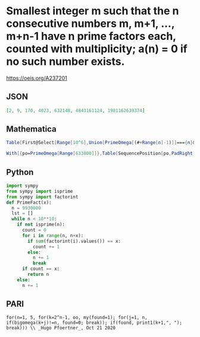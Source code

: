 # Smallest integer m such that the n consecutive numbers m, m\+1, \.\.\., m\+n\-1 have n prime factors each, counted with multiplicity; a\(n\) \= 0 if no such number exists\.
https://oeis.org/A237201
## JSON
```JSON
[2, 9, 170, 4023, 632148, 4843161124, 1981162639374]
```
## Mathematica
```Mathematica
Table[First@Select[Range[10^6],Union[PrimeOmega[(#+Range[n]-1)]]==={n}&,1],{n,5}] (* _Wouter Meeussen_, Feb 09 2014 *)
```
```Mathematica
With[{po=PrimeOmega[Range[633000]]},Table[SequencePosition[po,PadRight[{},n,n],1][[1,1]],{n,5}]] (* Requires Mathematica version 10 or later *) (* The program generates the first 5 terms of the sequence. *) (* _Harvey P. Dale_, Jun 15 2021 *)
```
## Python
```Python
import sympy
from sympy import isprime
from sympy import factorint
def PrimeFact(x):
  n = 9930000
  lst = []
  while n < 10**10:
    if not isprime(n):
      count = 0
      for i in range(n, n+x):
        if sum(factorint(i).values()) == x:
          count += 1
        else:
          n += 1
          break
      if count == x:
        return n
    else:
      n += 1
```
## PARI
```PARI
for(n=1, 5, for(k=2^n-1, oo, my(found=1); for(j=1, n, if(bigomega(k+j)!=n, found=0; break)); if(found, print1(k+1,", "); break))) \\ _Hugo Pfoertner_, Oct 21 2020
```
